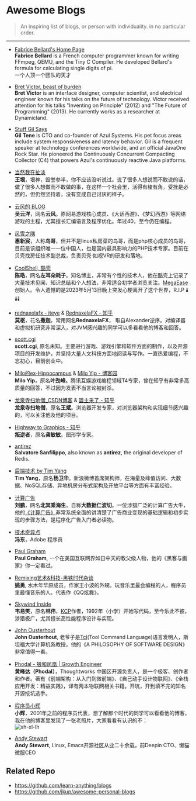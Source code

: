 # Awesome Blogs
> An inspiring list of blogs, or person with individuality. in no particular order.

---
- [Fabrice Bellard's Home Page](https://bellard.org/)  
**Fabrice Bellard** is a French computer programmer known for writing FFmpeg, QEMU, and the Tiny C Compiler. He developed Bellard's formula for calculating single digits of pi.   
一个人顶一个团队的天才

 - [Bret Victor, beast of burden](http://worrydream.com/)  
**Bret Victor** is an interface designer, computer scientist, and electrical engineer known for his talks on the future of technology. Victor received attention for his talks "Inventing on Principle" (2012) and "The Future of Programming" (2013). He currently works as a researcher at Dynamicland. 

- [Stuff Gil Says](http://stuff-gil-says.blogspot.com/)  
**Gil Tene** is CTO and co-founder of Azul Systems. His pet focus areas include system responsiveness and latency behavior. Gil is a frequent speaker at technology conferences worldwide, and an official JavaOne Rock Star. He pioneered the Continuously Concurrent Compacting Collector (C4) that powers Azul's continuously reactive Java platforms. 

- [当然我在扯淡](http://www.yinwang.org/)  
**王垠**，垠神，毁誉参半，你不应该没听说过。说了很多人想说而不敢说的话，做了很多人想做而不敢做的事，在这样一个社会里，活得有棱有角，受挫是必然的，但仍然坚持着，没有变成自己讨厌的样子。

- [云风的 BLOG](https://blog.codingnow.com/)  
**吴云洋**，网名**云风**。原网易游戏核心成员、《大话西游》、《梦幻西游》等网络游戏的主程，尤其擅长汇编语言及程序优化。年过40，至今仍在编程。

- [风雪之隅](https://www.laruence.com/)  
**惠新宸**，人称**鸟哥**，但并不是linux私房菜的鸟哥，而是php核心成员的鸟哥，目前是该组织唯一一位中国人，也是国内最具影响力的PHP技术专家。目前在贝壳找房任技术副总裁，负责贝壳·如视VR的研发和落地。

- [CoolShell, 酷壳](http://CoolShell.cn)  
**陈皓**，网名**左耳朵耗子**。知名博主，非常有个性的技术人，他在酷壳上记录了大量技术见闻、知识总结和个人想法，非常适合初学者浏览关注。[MegaEase](https://megaease.com/)创始人。令人遗憾的是2023年5月13日晚上突发心梗离开了这个世界，R.I.P 🕯️🕯️🕯️

- [rednaxelafx - iteye](https://www.iteye.com/blog/user/rednaxelafx) & [RednaxelaFX - 知乎](https://www.zhihu.com/people/rednaxelafx)  
**莫枢**，花名**撒迦**，常用网名**RednaxelaFX**， 取自Alexander逆序。对编译器和虚拟机研究非常深入，对JVM感兴趣的同学可以多看看他的博客和回答。

- [scott.cgi](https://scottcgi.github.io/)  
**scott.cgi**, 原名未知。主要进行游戏、游戏引擎和软件方面的制作，以及开源项目的开发维护，并坚持大量人文科技方面地阅读与写作。一直热爱编程，不忘初心，目前创业中。

- [Milo的ex-Hippocampus](http://miloyip.com/)  & [Milo Yip - 博客园](https://www.cnblogs.com/miloyip/)  
**Milo Yip**，原名**叶劲峰**。腾讯互娱游戏编程领域T4专家，曾在知乎有非常多高质量的回答，不过因为发表不当言论被封杀。

- [龙泉寺扫地僧_CSDN博客](https://blog.csdn.net/weolar) & [盟主来了 - 知乎](https://www.zhihu.com/column/chrome)  
**龙泉寺扫地僧**，原名**王斌**。浏览器开发专家，对浏览器架构和实现细节感兴趣的，可以关注他及他的项目。

- [Highway to Graphics - 知乎](https://www.zhihu.com/column/highwaytographics)  
**叛逆者**，原名**龚敏敏**。图形学专家。

- [antirez](http://antirez.com/latest/0)  
**Salvatore Sanfilippo**, also known as **antirez**, the original developer of Redis. 

- [后端技术 by Tim Yang](https://timyang.net/)  
**Tim Yang**，原名**杨卫华**。新浪微博首席架构师，在海量及峰值访问、大数据、NoSQL存储、异地机房分布式架构及开放平台等方面有丰富经验。

- [计算广告](https://www.zhihu.com/column/c_78909596)  
**刘鹏**，网名**北冥乘海生**，自称**大数据仁波切**。一位涉猎广泛的计算广告大牛，他的[《计算广告》](https://u.jd.com/tgPcPfN)非常系统全面的讲清楚了广告商业变现的基础逻辑和初步实现的步骤方法，是程序化广告入门者必读物。

 - [技术奇异点](https://techsingular.net)  
 **冯东**，Adobe 程序员
 
 - [Paul Graham](http://paulgraham.com/)  
 **Paul Graham**, 一个在美国互联网界如日中天的教父级人物，他的《黑客与画家》你一定看过。

- [Remixing艺术&科技-黑铁时代杂谈](https://www.zhihu.com/column/c_1276994955883040768)  
**姚勇**, 水木年华原成员，作家王小波的外甥。玩音乐里最会编程的人，程序员里最懂音乐的人。代表作《QQ炫舞》。

- [Skywind Inside](http://www.skywind.me/blog/)  
**韦易笑**，原名**林伟**，[KCP](https://github.com/skywind3000/kcp)作者，1992年（小学）开始写代码，至今乐此不彼，涉猎极广，尤其擅长高性能程序设计与实现。  

- [John Ousterhout](https://web.stanford.edu/~ouster/cgi-bin/home.php)  
**John Ousterhout**, 老爷子是[Tcl](https://www.tcl.tk/)(Tool Command Language)语言发明人，斯坦福大学计算机系教授。他的《A PHILOSOPHY OF SOFTWARE DESIGN》非常值得一看。  

- [Phodal - 狼和凤凰 | Growth Engineer](https://www.phodal.com/blog/)  
**黄峰达（Phodal）**，Thoughtworks 中国区开源负责人，是一个极客、创作者和作者。著有《前端架构：从入门到微前端》、《自己动手设计物联网》、《全栈应用开发：精益实践》，译有两本物联网相关书籍。开坑，开到填不完的知名开源挖坑选手。

- [程序员小辉](https://www.xiaohui.com/)  
**小辉**，2001年之前的程序员代表，想了解那个时代的同学可以看看他的博客，我在他的博客里发现了一张老照片，大家看看有认识的不：  
![xh-xl-lh](https://www.xiaohui.com/imglib1/id3/xh_xl_lh.jpg)

- [Andy Stewart](https://manateelazycat.github.io/index.html)  
**Andy Stewart**, Linux, Emacs开源社区从业二十余载，前Deepin CTO、懒猫微服CEO

## Related Repo
- https://github.com/learn-anything/blogs
- https://github.com/jkup/awesome-personal-blogs

